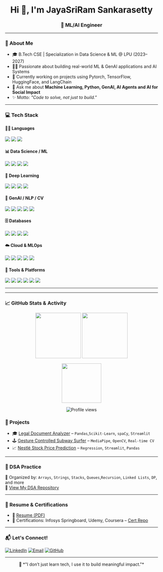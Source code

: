 <h1 align="center">Hi 👋, I'm JayaSriRam Sankarasetty</h1>
<h3 align="center">🚀 ML/AI Engineer</h3>

---

### 🧠 About Me

- 🎓 B.Tech CSE | Specialization in Data Science & ML @ LPU (2023–2027)  
- 👨‍💻 Passionate about building real-world ML & GenAI applications and AI Systems
- 🧪 Currently working on projects using Pytorch, TensorFlow, HuggingFace, and LangChain
- 💬 Ask me about **Machine Learning, Python, GenAI, AI Agents and AI for Social Impact**
- ✨ Motto: *"Code to solve, not just to build."*

---

### 💻 Tech Stack

#### 👨‍💻 Languages
<p align="left">
  <img src="https://img.shields.io/badge/Python-3776AB?style=for-the-badge&logo=python&logoColor=white"/>
  <img src="https://img.shields.io/badge/Java-ED8B00?style=for-the-badge&logo=openjdk&logoColor=white"/>
  <img src="https://img.shields.io/badge/SQL-025E8C?style=for-the-badge&logo=postgresql&logoColor=white"/>
</p>

#### 📊 Data Science / ML
<p align="left">
  <img src="https://img.shields.io/badge/Numpy-013243?style=for-the-badge&logo=numpy&logoColor=white"/>
  <img src="https://img.shields.io/badge/Pandas-150458?style=for-the-badge&logo=pandas&logoColor=white"/>
  <img src="https://img.shields.io/badge/Matplotlib-11557C?style=for-the-badge&logo=matplotlib&logoColor=white"/>
  <img src="https://img.shields.io/badge/Scikit--learn-F7931E?style=for-the-badge&logo=scikitlearn&logoColor=white"/>
</p>

#### 🤖 Deep Learning
<p align="left">
  <img src="https://img.shields.io/badge/TensorFlow-FF6F00?style=for-the-badge&logo=tensorflow&logoColor=white"/>
  <img src="https://img.shields.io/badge/Keras-D00000?style=for-the-badge&logo=keras&logoColor=white"/>
  <img src="https://img.shields.io/badge/PyTorch-EE4C2C?style=for-the-badge&logo=pytorch&logoColor=white"/>
  <img src="https://img.shields.io/badge/CNN%20|%20RNN%20|%20ANN-black?style=for-the-badge"/>
</p>

#### 🤖 GenAI / NLP / CV
<p align="left">
  <img src="https://img.shields.io/badge/HuggingFace-FCC624?style=for-the-badge&logo=huggingface&logoColor=black"/>
  <img src="https://img.shields.io/badge/OpenAI-412991?style=for-the-badge&logo=openai&logoColor=white"/>
  <img src="https://img.shields.io/badge/LangChain-blueviolet?style=for-the-badge"/>
  <img src="https://img.shields.io/badge/MediaPipe-FF6F00?style=for-the-badge&logo=google&logoColor=white"/>
  <img src="https://img.shields.io/badge/OpenCV-5C3EE8?style=for-the-badge&logo=opencv&logoColor=white"/>
</p>

#### 🗄️ Databases
<p align="left">
  <img src="https://img.shields.io/badge/MySQL-4479A1?style=for-the-badge&logo=mysql&logoColor=white"/>
  <img src="https://img.shields.io/badge/PostgreSQL-336791?style=for-the-badge&logo=postgresql&logoColor=white"/>
  <img src="https://img.shields.io/badge/SQLite-003B57?style=for-the-badge&logo=sqlite&logoColor=white"/>
  <img src="https://img.shields.io/badge/MongoDB-47A248?style=for-the-badge&logo=mongodb&logoColor=white"/>
</p>

#### ☁️ Cloud & MLOps
<p align="left">
  <img src="https://img.shields.io/badge/AWS-232F3E?style=for-the-badge&logo=amazonaws&logoColor=white"/>
  <img src="https://img.shields.io/badge/GCP-4285F4?style=for-the-badge&logo=googlecloud&logoColor=white"/>
  <img src="https://img.shields.io/badge/Docker-2496ED?style=for-the-badge&logo=docker&logoColor=white"/>
  <img src="https://img.shields.io/badge/GitHub%20Actions-2088FF?style=for-the-badge&logo=githubactions&logoColor=white"/>
  <img src="https://img.shields.io/badge/MLflow-020f27?style=for-the-badge&logo=mlflow&logoColor=white"/>
</p>

#### 🧰 Tools & Platforms
<p align="left">
  <img src="https://img.shields.io/badge/Git-F05032?style=for-the-badge&logo=git&logoColor=white"/>
  <img src="https://img.shields.io/badge/GitHub-181717?style=for-the-badge&logo=github&logoColor=white"/>
  <img src="https://img.shields.io/badge/Streamlit-FF4B4B?style=for-the-badge&logo=streamlit&logoColor=white"/>
  <img src="https://img.shields.io/badge/VSCode-007ACC?style=for-the-badge&logo=visual-studio-code&logoColor=white"/>
  <img src="https://img.shields.io/badge/Jupyter-F37626?style=for-the-badge&logo=jupyter&logoColor=white"/>
  <img src="https://img.shields.io/badge/Colab-F9AB00?style=for-the-badge&logo=googlecolab&logoColor=black"/>
</p>

---

---

### 📈 GitHub Stats & Activity

<p align="center">
  <img src="https://github-readme-stats.vercel.app/api?username=Jayasriramsankarasetty&show_icons=true&theme=tokyonight&hide_border=true" height="150" />
  <img src="https://streak-stats.demolab.com?user=Jayasriramsankarasetty&theme=tokyonight&hide_border=true" height="150" />
</p>

<p align="center">
  <img src="https://github-readme-stats.vercel.app/api/top-langs/?username=Jayasriramsankarasetty&layout=compact&theme=tokyonight&hide_border=true" height="130" />
</p>

<p align="center">
  <img src="https://komarev.com/ghpvc/?username=Jayasriramsankarasetty&style=flat-square&color=blue" alt="Profile views" />
</p>



### 🚀 Projects

- 🎓 [Legal Document Analyzer](https://github.com/Jayasriramsankarasetty/LegalDocumentAnalyzer) – `Pandas`,`Scikit-Learn`, `spaCy`, `Streamlit`
- 🕹 [Gesture Controlled Subway Surfer](https://github.com/Jayasriramsankarasetty/...) – `MediaPipe`, `OpenCV`, `Real-time CV`
- 📈 [Nestlé Stock Price Prediction](https://github.com/Jayasriramsankarasetty/NestleStockPricePrediction) – `Regression`, `Streamlit`, `Pandas`

---

### 📘 DSA Practice

📁 Organized by: `Arrays`, `Strings`, `Stacks`, `Queues`,`Recursion`, `Linked Lists`, `DP`, and more  
📌 [View My DSA Repository](https://github.com/Jayasriramsankarasetty/DSA-Java-Journey)

---

### 📄 Resume & Certifications

- 📌 [Resume (PDF)](https://github.com/Jayasriramsankarasetty/resume.pdf)
- 📜 Certifications: Infosys Springboard, Udemy, Coursera – [Cert Repo](https://github.com/Jayasriramsankarasetty/Certifications)

---

### 📬 Let's Connect!
[![LinkedIn](https://img.shields.io/badge/LinkedIn-blue?style=flat&logo=linkedin&logoColor=white)](https://www.linkedin.com/in/jaysrirams)
[![Email](https://img.shields.io/badge/Email-jayasriramnani9%40gmail.com-D14836?style=flat&logo=gmail&logoColor=white)](mailto:jayasriramnani9@gmail.com)
[![GitHub](https://img.shields.io/badge/GitHub-181717?style=flat&logo=github&logoColor=white)](https://github.com/Jayasriramsankarasetty)

---


<p align="center">
  🚀 *"I don’t just learn tech, I use it to build meaningful impact."*  
</p>
